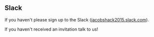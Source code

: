 ## Slack

If you haven't please sign up to the Slack ([jacobshack2015.slack.com](https://jacobshack2015.slack.com)).

If you haven't received an invitation talk to us! 